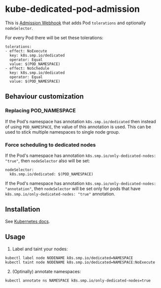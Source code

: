 # kube-dedicated-pod-admission


This is [Admission Webhook](https://kubernetes.io/docs/admin/extensible-admission-controllers/#admission-webhooks) that adds Pod `tolerations` and optionally `nodeSelector`.

For every Pod there will be set these tolerations:

```
tolerations:
- effect: NoExecute
  key: k8s.smp.io/dedicated
  operator: Equal
  value: $(POD_NAMESPACE)
- effect: NoSchedule
  key: k8s.smp.io/dedicated
  operator: Equal
  value: $(POD_NAMESPACE)
```


## Behaviour customization

### Replacing POD_NAMESPACE

If the Pod's namespace has annotation `k8s.smp.io/dedicated` then instead of using `POD_NAMESPACE`, the value of this annotation is used. This can be used to stick multiple namespaces to single node group.

### Force scheduling to dedicated nodes

If the Pod's namespace has annotation `k8s.smp.io/only-dedicated-nodes: "true"`, then `nodeSelector` also will be set:

```
nodeSelector:
  k8s.smp.io/dedicated: $(POD_NAMESPACE)
```

If the Pod's namespace has annotation `k8s.smp.io/only-dedicated-nodes: "annotation"`, then `nodeSelector` will be set only for pods that have `k8s.smp.io/only-dedicated-nodes: "true"` annotation.


## Installation

See [Kubernetes docs](https://kubernetes.io/docs/admin/extensible-admission-controllers/#admission-webhooks).


## Usage

1. Label and taint your nodes:

```
kubectl label node NODENAME k8s.smp.io/dedicated=NAMESPACE
kubectl taint node NODENAME k8s.smp.io/dedicated=NAMESPACE:NoExecute
```

2. (Optinally) annotate namespaces:

```
kubectl annotate ns NAMESPACE k8s.smp.io/only-dedicated-nodes=true
```
